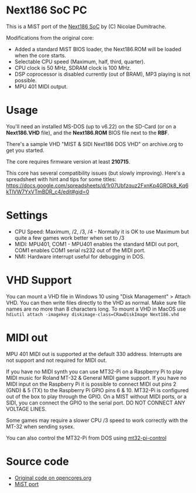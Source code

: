 # Next186 SoC PC

This is a MiST port of the [Next186 SoC](https://opencores.org/projects/next186_soc_pc) by (C) Nicolae Dumitrache.

Modifications from the original core:

- Added a standard MiST BIOS loader, the Next186.ROM will be loaded when the core starts.
- Selectable CPU speed (Maximum, half, third, quarter).
- CPU clock is 50 MHz, SDRAM clock is 100 MHz.
- DSP coprocessor is disabled currently (out of BRAM), MP3 playing is not possible.
- MPU 401 MIDI output.

# Usage

You'll need an installed MS-DOS (up to v6.22) on the SD-Card (or on a **Next186.VHD** file),
and the **Next186.ROM** BIOS file next to the **RBF**. 

There's a sample VHD "MIST & SIDI Next186 DOS VHD" on archive.org to get you started.

The core requires firmware version at least **210715**.

This core has several compatibility issues (but slowly improving). Here's a spreadsheet with
hint and tips for some titles:
https://docs.google.com/spreadsheets/d/1r07Ubfzquz2FxnKp4GROk8_Kq6kTlVW7YxVTmBDR_c4/edit#gid=0

# Settings

- CPU Speed: Maximum, /2, /3, /4 - Normally it is OK to use Maximum but quite a few games work better when set to /3 
- MIDI: MPU401, COM1 - MPU401 enables the standard MIDI out port, COM1 enables COM1 serial rs232 out of the MIDI port.
- NMI: Hardware interrupt useful for debugging in DOS.

# VHD Support

You can mount a VHD file in Windows 10 using "Disk Management" > Attach VHD. You can then write files directly to the VHD as normal. Make sure file names are no more than 8 characters long.
To mount a VHD in MacOS use `hdiutil attach -imagekey diskimage-class=CRawDiskImage Next186.vhd`

# MIDI out

MPU 401 MIDI out is supported at the default 330 address. Interrupts are not support and not required for MIDI out. 

If you have no MIDI synth you can use MT32-Pi on a Raspberry Pi to play MIDI music for Roland MT-32 & General MIDI game support. If you have no MIDI input on the Raspberry Pi it is possible to connect MIDI out pins 2 (GND) & 5 (TX) to the Raspberry Pi GPIO pins 6 & 10. MT32-Pi is configured out of the box to play through the GPIO. On a MIST without MIDI ports, or a SIDI, you can connect the GPIO to the serial port. DO NOT CONNECT ANY VOLTAGE LINES.

Some games may require a slower CPU /3 speed to work correctly with the MT-32 when sending sysex.

You can also control the MT32-Pi from DOS using [mt32-pi-control](https://github.com/gmcn42/mt32-pi-control/tree/main/dos_bin)


# Source code

- [Original code on opencores.org](https://opencores.org/projects/next186_soc_pc)
- [MiST port](https://github.com/gyurco/Next186)
